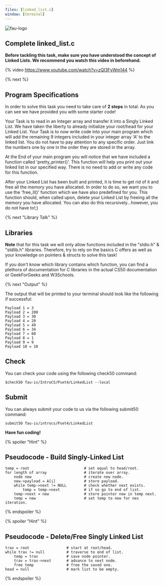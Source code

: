 ```yaml
---
files: [linked_list.c]
window: [terminal]
---
```

![fau-logo](https://introcs.is.rw.fau.de/img/logos/ReWi_logo.png)

## Complete linked_list.c

**Before tackling this task, make sure you have understood the concept of Linked Lists.
We recommend you watch this video in beforehand.**

{% video https://www.youtube.com/watch?v=zQI3FyWm144 %}

{% next %}

## Program Specifications

In order to solve this task you need to take care of **2 steps** in total. As you can see we have provided
you with some starter code! 

Your Task is to read in an Integer array and transfer it into a Singly Linked List. 
We have taken the liberty to already initialize your root/head for your Linked List. 
Your Task is to now write code into your main program which will add the remaining 9 integers included in your 
integer array 'A' to the linked list. You do not have to pay attention to any specific order. 
Just link the numbers one by one in the order they are stored in the array.

At the End of your main program you will notice that we have included a function called
'pretty_printer()'. This function will help you print out your linked list in our specified way.
There is no need to add or write any code for this function.

After your Linked List has been built and printed, it is time to get rid of it and free all the
memory you have allocated. In order to do so, we want you to use the 'free_ll()' function which we
have also predefined for you. This function should, when called upon, delete your Linked List
by freeing all the memory you have allocated. You can also do this recursively...however,
 you do not have to!;)

{% next "Library Talk" %}

## Libraries

**Note** that for this task we will only allow functions included in the "stdio.h" & "stdlib.h" libraries.
Therefore, try to rely on the basics C offers as well as your knowledge on pointers & structs to solve this task!

If you don't know which library contains which function, you can find a plethora of documentation for C libraries 
in the actual CS50 documentation or GeekForGeeks and W3Schools.

{% next "Output" %}

The output that will be printed to your terminal should look like the following
if successful:
~~~
Payload 1 = 3
Payload 2 = 200
Payload 3 = 30
Payload 4 = 20
Payload 5 = 49
Payload 6 = 34
Payload 7 = 60
Payload 8 = 1
Payload 9 = 9
Payload 10 = 10
~~~

## Check 

You can check your code using the following check50 command:

~~~
$check50 fau-is/IntroCS/Pset4/LinkedList --local
~~~

## Submit

You can always submit your code to us via the following submit50 command:

~~~
submit50 fau-is/introcs/Pset4/LinkedList
~~~

**Have fun coding!**

{% spoiler "Hint" %}

## Pseudocode - Build Singly-Linked List
~~~
temp = root                         # set equal to head/root.
for length of array                 # iterate over array.
    node new                        # create new node.
    new->payload = A[i]             # store payload.
    while temp->next != NULL        # check whether next exists.
        temp = temp->next           # if so go to end of list.
    temp->next = new                # store pointer new in temp next.
    temp = new                      # set temp to new for nex iteration.
~~~
{% endspoiler %}

{% spoiler "Hint" %}

## Pseudocode - Delete/Free Singly Linked List
~~~
trav = root                 # start at root/head.
while trav != null          # traverse to end of list.
    temp = trav             # save node pointer.
    trav = trav->next       # advance to next node.
    free temp               # free the saved one.
head = null                 # mark list to be empty.
~~~
{% endspoiler %}
